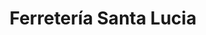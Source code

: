 ---
title: "Ferretería Santa Lucia"
url: /santa-lucia-cotzumalguapa/ferreteria-santa-lucia/
shop: hardware
---